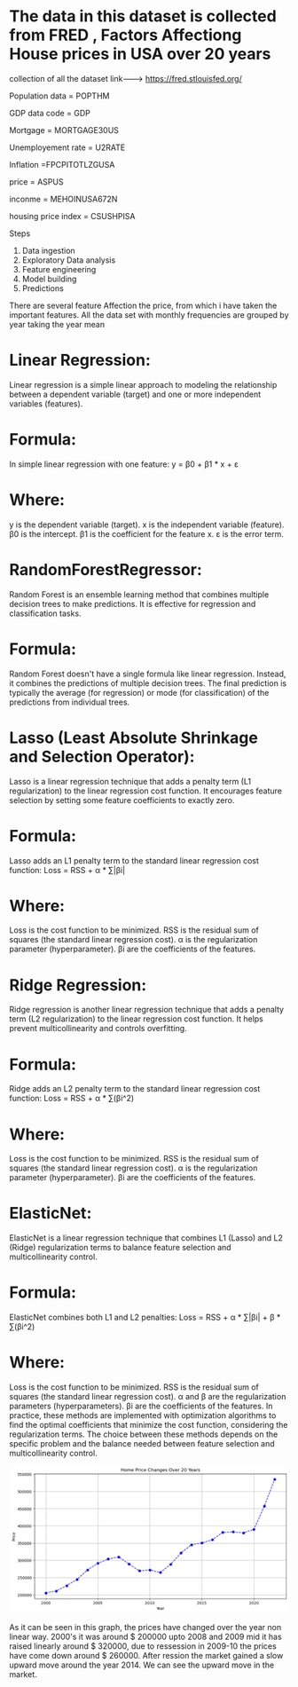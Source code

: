 # The data in this dataset is collected from FRED , Factors Affectiong House prices in USA over 20 years
collection of all the dataset 
 link--->   https://fred.stlouisfed.org/ 

 Population data = POPTHM

 GDP data code = GDP

 Mortgage = MORTGAGE30US

 Unemployement rate = U2RATE

 Inflation =FPCPITOTLZGUSA

 price = ASPUS

inconme = MEHOINUSA672N

housing price index = CSUSHPISA

Steps 

1. Data ingestion 
2. Exploratory Data analysis 
3. Feature engineering
4. Model building
5. Predictions


There are several feature Affection the price, from which i have taken the important features.
All the data set with monthly frequencies are grouped by year taking the year mean 



# Linear Regression:
Linear regression is a simple linear approach to modeling the relationship between a dependent variable (target) and one or more independent variables (features).

# Formula:
In simple linear regression with one feature:
y = β0 + β1 * x + ε

# Where:

y is the dependent variable (target).
x is the independent variable (feature).
β0 is the intercept.
β1 is the coefficient for the feature x.
ε is the error term.

# RandomForestRegressor:
Random Forest is an ensemble learning method that combines multiple decision trees to make predictions. It is effective for regression and classification tasks.

# Formula:
Random Forest doesn't have a single formula like linear regression. Instead, it combines the predictions of multiple decision trees. The final prediction is typically the average (for regression) or mode (for classification) of the predictions from individual trees.

# Lasso (Least Absolute Shrinkage and Selection Operator):
Lasso is a linear regression technique that adds a penalty term (L1 regularization) to the linear regression cost function. It encourages feature selection by setting some feature coefficients to exactly zero.

# Formula:
Lasso adds an L1 penalty term to the standard linear regression cost function:
Loss = RSS + α * ∑|βi|

# Where:

Loss is the cost function to be minimized.
RSS is the residual sum of squares (the standard linear regression cost).
α is the regularization parameter (hyperparameter).
βi are the coefficients of the features.


# Ridge Regression:
Ridge regression is another linear regression technique that adds a penalty term (L2 regularization) to the linear regression cost function. It helps prevent multicollinearity and controls overfitting.

# Formula:
Ridge adds an L2 penalty term to the standard linear regression cost function:
Loss = RSS + α * ∑(βi^2)

# Where:

Loss is the cost function to be minimized.
RSS is the residual sum of squares (the standard linear regression cost).
α is the regularization parameter (hyperparameter).
βi are the coefficients of the features.


# ElasticNet:
ElasticNet is a linear regression technique that combines L1 (Lasso) and L2 (Ridge) regularization terms to balance feature selection and multicollinearity control.

# Formula:
ElasticNet combines both L1 and L2 penalties:
Loss = RSS + α * ∑|βi| + β * ∑(βi^2)

# Where:

Loss is the cost function to be minimized.
RSS is the residual sum of squares (the standard linear regression cost).
α and β are the regularization parameters (hyperparameters).
βi are the coefficients of the features.
In practice, these methods are implemented with optimization algorithms to find the optimal coefficients that minimize the cost function, considering the regularization terms. The choice between these methods depends on the specific problem and the balance needed between feature selection and multicollinearity control.


![Alt text](https://github.com/abhigujjar/USA-house-price-prediction/blob/main/image.png)

As it can be seen in this graph, the prices have changed over the year non linear way.
2000's it was around $ 200000
upto 2008 and 2009 mid it has raised linearly around $ 320000, due to ressession in 2009-10 the prices have come down around $ 260000.
After ression the market gained a slow upward move around the year 2014.
We can see the upward move in the market.


